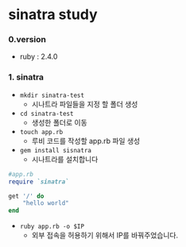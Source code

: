 # sinatra study

### 0.version

- ruby : 2.4.0


### 1. sinatra

- `mkdir sinatra-test`
    - 시나트라 파일들을 지정 할 폴더 생성
- `cd sinatra-test`
    - 생성한 폴더로 이동
- `touch app.rb` 
    - 루비 코드를 작성할 app.rb 파일 생성
- `gem install sisnatra`
    - 시나트라를 설치합니다
```ruby
#app.rb
require `sinatra`

get '/' do
    "hello world"
end

```

- `ruby app.rb -o $IP`
    - 외부 접속을 허용하기 위해서 IP를 바꿔주었습니다. 
